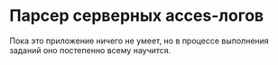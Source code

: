 # Парсер серверных acces-логов
Пока это приложение ничего не умеет, но в процессе выполнения заданий оно постепенно всему научится.